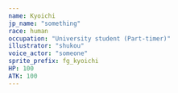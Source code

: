 ```yaml
---
name: Kyoichi
jp_name: "something"
race: human
occupation: "University student (Part-timer)"
illustrator: "shukou"
voice_actor: "someone"
sprite_prefix: fg_kyoichi
HP: 100
ATK: 100
---
```

